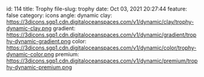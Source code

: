 id: 114
title: Trophy 
file-slug: trophy
date: Oct 03, 2021 20:27:44
feature: false
category: icons
angle: dynamic
clay: https://3dicons.sgp1.cdn.digitaloceanspaces.com/v1/dynamic/clay/trophy-dynamic-clay.png
gradient: https://3dicons.sgp1.cdn.digitaloceanspaces.com/v1/dynamic/gradient/trophy-dynamic-gradient.png
color: https://3dicons.sgp1.cdn.digitaloceanspaces.com/v1/dynamic/color/trophy-dynamic-color.png
premium: https://3dicons.sgp1.cdn.digitaloceanspaces.com/v1/dynamic/premium/trophy-dynamic-premium.png
